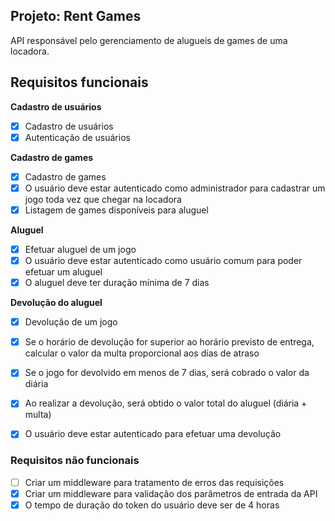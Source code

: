 
## Projeto: Rent Games
API responsável pelo gerenciamento de alugueis de games de uma locadora.




## Requisitos funcionais
**Cadastro de usuários**
* [x] Cadastro de usuários
* [x] Autenticação de usuários

**Cadastro de games**
* [x] Cadastro de games
* [x] O usuário deve estar autenticado como administrador para cadastrar um jogo toda vez que chegar na locadora
* [x] Listagem de games disponíveis para aluguel

**Aluguel**
* [x] Efetuar aluguel de um jogo
* [x] O usuário deve estar autenticado como usuário comum para poder efetuar um aluguel
* [x] O aluguel deve ter duração mínima de 7 dias

**Devolução do aluguel**
* [x] Devolução de um jogo
* [x] Se o horário de devolução for superior ao horário previsto de entrega, calcular o valor da multa proporcional aos dias de atraso
* [x] Se o jogo for devolvido em menos de 7 dias, será cobrado o valor da diária
* [x] Ao realizar a devolução, será obtido o valor total do aluguel (diária + multa)
* [x] O usuário deve estar autenticado para efetuar uma devolução


### Requisitos não funcionais
* [ ] Criar um middleware para tratamento de erros das requisições
* [x] Criar um middleware para validação dos parâmetros de entrada da API
* [x] O tempo de duração do token do usuário deve ser de 4 horas
